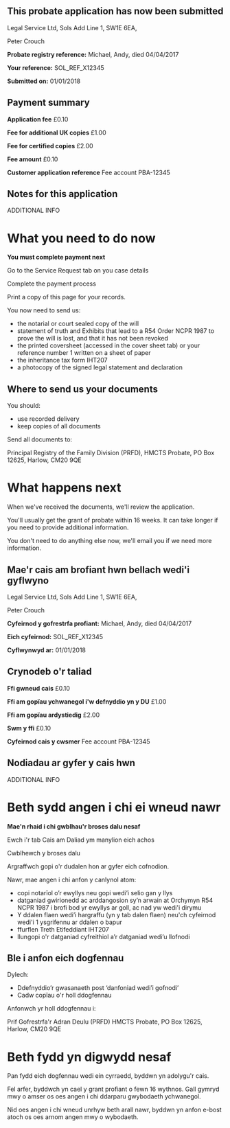 This probate application has now been submitted
-------------------------------------------------

Legal Service Ltd, Sols Add Line 1, SW1E 6EA, 

Peter Crouch

**Probate registry reference:**
Michael, Andy, died 04/04/2017

**Your reference:** SOL_REF_X12345

**Submitted on:** 01/01/2018

Payment summary
-------------------------------------------------
**Application fee** &pound;0.10

**Fee for additional UK copies** &pound;1.00

**Fee for certified copies** &pound;2.00

**Fee amount** &pound;0.10

**Customer application reference** Fee account PBA-12345

Notes for this application
-------------------------------------------------

ADDITIONAL INFO

What you need to do now
==================================================
**You must complete payment next**

Go to the Service Request tab on you case details

Complete the payment process

Print a copy of this page for your records. 
 
You now need to send us:

*   the notarial or court sealed copy of the will
*   statement of truth and Exhibits that lead to a R54 Order NCPR 1987 to prove the will is lost, and that it has not been revoked
*   the printed coversheet (accessed in the cover sheet tab) or your reference number 1 written on a sheet of paper
*   the inheritance tax form IHT207
*   a photocopy of the signed legal statement and declaration

Where to send us your documents
-------------------------------

You should:

*   use recorded delivery
*   keep copies of all documents

Send all documents to:

Principal Registry of the Family Division (PRFD),
HMCTS Probate,
PO Box 12625,
Harlow,
CM20 9QE

What happens next
=================

When we've received the documents, we'll review the application.

You'll usually get the grant of probate within 16 weeks. It can take longer if you need to provide additional information.

You don't need to do anything else now, we'll email you if we need more information.


Mae'r cais am brofiant hwn bellach wedi'i gyflwyno
-------------------------------------------------

Legal Service Ltd, Sols Add Line 1, SW1E 6EA, 

Peter Crouch

**Cyfeirnod y gofrestrfa profiant:**
Michael, Andy, died 04/04/2017

**Eich cyfeirnod:** SOL_REF_X12345

**Cyflwynwyd ar:** 01/01/2018

Crynodeb o'r taliad
-------------------------------------------------
**Ffi gwneud cais** &pound;0.10

**Ffi am gopïau ychwanegol i'w defnyddio yn y DU** &pound;1.00

**Ffi am gopïau ardystiedig** &pound;2.00

**Swm y ffi** &pound;0.10

**Cyfeirnod cais y cwsmer** Fee account PBA-12345

Nodiadau ar gyfer y cais hwn
-------------------------------------------------

ADDITIONAL INFO

Beth sydd angen i chi ei wneud nawr
==================================================
**Mae'n rhaid i chi gwblhau'r broses dalu nesaf**

Ewch i'r tab Cais am Daliad ym manylion eich achos

Cwblhewch y broses dalu

Argraffwch gopi o'r dudalen hon ar gyfer eich cofnodion.

Nawr, mae angen i chi anfon y canlynol atom:

*   copi notarïol o’r ewyllys neu gopi wedi’i selio gan y llys
*   datganiad gwirionedd ac arddangosion sy’n arwain at Orchymyn R54 NCPR 1987 i brofi bod yr ewyllys ar goll, ac nad yw wedi'i dirymu
*   Y ddalen flaen wedi’i hargraffu (yn y tab dalen flaen) neu'ch cyfeirnod wedi'i 1 ysgrifennu ar ddalen o bapur
*   ffurflen Treth Etifeddiant IHT207
*   llungopi o'r datganiad cyfreithiol a’r datganiad wedi’u llofnodi

Ble i anfon eich dogfennau
-------------------------------

Dylech:

*   Ddefnyddio’r gwasanaeth post ‘danfoniad wedi’i gofnodi’
*   Cadw copïau o'r holl ddogfennau

Anfonwch yr holl ddogfennau i:

Prif Gofrestrfa'r Adran Deulu (PRFD)
HMCTS Probate,
PO Box 12625,
Harlow,
CM20 9QE


Beth fydd yn digwydd nesaf
=================

Pan fydd eich dogfennau wedi ein cyrraedd, byddwn yn adolygu'r cais.

Fel arfer, byddwch yn cael y grant profiant o fewn 16 wythnos. Gall gymryd mwy o amser os oes angen i chi ddarparu gwybodaeth ychwanegol.

Nid oes angen i chi wneud unrhyw beth arall nawr, byddwn yn anfon e-bost atoch os oes arnom angen mwy o wybodaeth.
